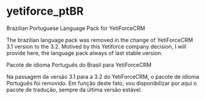 # yetiforce_ptBR
Brazilian Portuguese Language Pack for YetiForceCRM

The brazilian language pack was removed in the change of YetiForceCRM 3.1 version to the 3.2. Motived by this Yetiforce company decision, I will provide here, the language pack always of last stable version.

Pacote de idioma Português do Brasil para YetiForceCRM

Na passagem da versão 3.1 para a 3.2 do YetiForceCRM, o pacote de idioma Português foi removido. Em função deste fato, vou disponibilizar por aqui o pacote de tradução, sempre da última versão estável.
